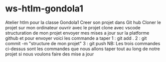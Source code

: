 # ws-htlm-gondola1
Atelier htlm pour la classe Gondola1
Creer son projet dans Git hub
Cloner le projet sur mon  ordinateur 
ouvrir avec le projet clone avec vscode
structuration de mon projet
envoyer mes mises a jour sur la platforme github
et pour envoyer voici les commande a taper
 1 : git add .
 2 : git commit -m "structure de mon projet"
 3 : git push
 NB: Les trois commandes ci-dessus sont les commandes que nous allons taper
tout au long de notre projet si nous voulons faire des mise a jour